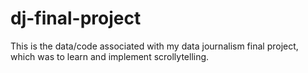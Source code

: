 # dj-final-project
This is the data/code associated with my data journalism final project, which was to learn and implement scrollytelling.
